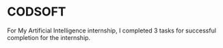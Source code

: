 # CODSOFT
For My Artificial Intelligence internship, I completed 3 tasks  for successful completion for the internship.
